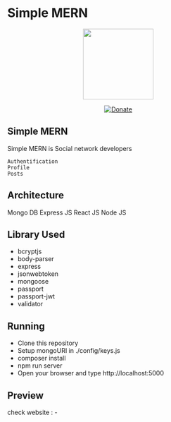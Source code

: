 # Simple MERN

<p align="center"><img src="https://github.com/kahell/simple_mern/blob/master/assets/img/mern_img.jpg" width="160"></p>
<p align="center">
<a href="#" rel="nofollow"><img src="https://camo.githubusercontent.com/aa6cd44c832344c7b6e5edfc8524c46d4bec971b/68747470733a2f2f696d672e736869656c64732e696f2f62616467652f446f6e6174652d50617950616c2d677265656e2e7376673f6d61784167653d363030" alt="Donate" data-canonical-src="https://img.shields.io/badge/Donate-PayPal-green.svg?maxAge=600" style="max-width:100%;"></a>
</p>

## Simple MERN

Simple MERN is Social network developers

```
Authentification
Profile
Posts
```

## Architecture

Mongo DB
Express JS
React JS
Node JS

## Library Used

- bcryptjs
- body-parser
- express
- jsonwebtoken
- mongoose
- passport
- passport-jwt
- validator

## Running

- Clone this repository
- Setup mongoURI in ./config/keys.js
- composer install
- npm run server
- Open your browser and type http://localhost:5000

## Preview

check website : -
